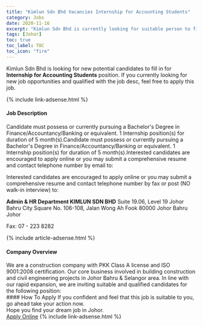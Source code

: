 ```yaml
---
title: "Kimlun Sdn Bhd Vacancies Internship for Accounting Students" 
category: Jobs 
date: 2020-11-16 
excerpt: "Kimlun Sdn Bhd is currently looking for suitable person to fill in the Internship for Accounting Students which positioned at Johor" 
tags: [Johor] 
toc: true 
toc_label: TOC 
toc_icon: "fire" 
--- 
```


<p>Kimlun Sdn Bhd is looking for new potential candidates to fill in for <b>Internship for Accounting Students</b> position. If you currently looking for new job opportunities and qualified with the job desc, feel free to apply this job.
</p>{% include link-adsense.html %} 
<div><div><div><h4>Job Description</h4></div></div><div><div><span><div>Candidate must possess or currently pursuing a Bachelor's Degree in Finance/Accountancy/Banking or equivalent.
1  Internship position(s) for duration of 5 month(s).Candidate must possess or currently pursuing a Bachelor's Degree in Finance/Accountancy/Banking or equivalent.
1  Internship position(s) for duration of 5 month(s).Interested candidates are encouraged to apply online or you may submit a comprehensive resume and contact telephone number by email to:

Interested candidates are encouraged to apply online or you may submit a comprehensive resume and contact telephone number by fax or post (NO walk-in interview) to:

<b>Admin &amp; HR Department
KIMLUN SDN BHD</b>
Suite 19.06, Level 19
Johor Bahru City Square
No. 106-108, Jalan Wong Ah Fook
80000 Johor Bahru
Johor

Fax: 07 - 223 8282</div></span></div></div></div> 
{% include article-adsense.html %} 
<div><div><div><h4>Company Overview</h4></div></div><div><div><span><div>We are a construction company with PKK Class A license and ISO 9001:2008 certification. Our core business involved in building construction and civil engineering projects in Johor Bahru &amp; Selangor area. In line with our rapid expansion, we are inviting suitable and qualified candidates for the following position:</div></span></div></div></div> 
#### How To Apply 
If you confident and feel that this job is suitable to you, go ahead take your action now. <br/> 
Hope you find your dream job in Johor. <br/> 
<a href="https://www.jobstreet.com.my/en/job/internship-for-accounting-students-4425129?jobId=jobstreet-my-job-4425129&sectionRank=14&token=0~23767195-539d-435e-a4e8-c1e0dc4a42eb&fr=SRP%20View%20In%20New%20Ta" class="btn btn--info" target="_blank" rel="nofollow noopenner">Apply Online</a> 
{% include link-adsense.html %} 